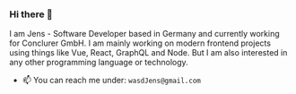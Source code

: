 ### Hi there 👋

I am Jens - Software Developer based in Germany and currently working for Conclurer GmbH. I am mainly working on modern frontend projects using things like Vue, React, GraphQL and Node. But I am also interested in any other programming language or technology. 

- 📫 You can reach me under: `wasdJens@gmail.com`

